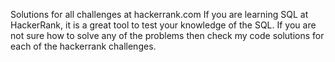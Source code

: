 Solutions for all challenges at hackerrank.com If you are learning SQL at HackerRank, it is a great tool to test your knowledge of the SQL. If you are not sure how to solve any of the problems then check my code solutions for each of the hackerrank challenges.
